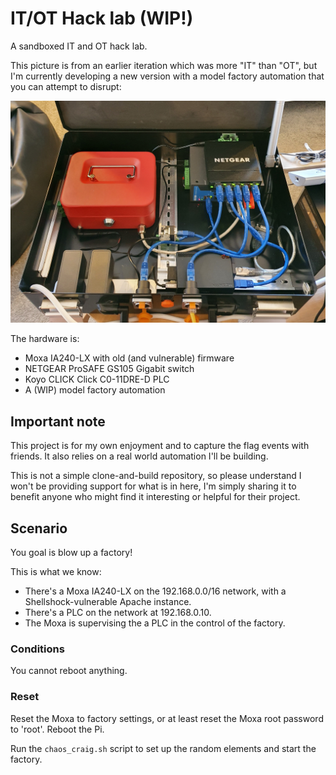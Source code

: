 # IT/OT Hack lab (WIP!)

A sandboxed IT and OT hack lab.

This picture is from an earlier iteration which was more "IT" than "OT", but
I'm currently developing a new version with a model factory automation that
you can attempt to disrupt:

![](img/lab.jpg)

The hardware is:

 - Moxa IA240-LX with old (and vulnerable) firmware
 - NETGEAR ProSAFE GS105 Gigabit switch
 - Koyo CLICK Click C0-11DRE-D PLC
 - A (WIP) model factory automation

## Important note

This project is for my own enjoyment and to capture the flag events with
friends. It also relies on a real world automation I'll be building.

This is not a simple clone-and-build repository, so please understand I won't
be providing support for what is in here, I'm simply sharing it to benefit
anyone who might find it interesting or helpful for their project.

## Scenario

You goal is blow up a factory!

This is what we know:

 * There's a Moxa IA240-LX on the 192.168.0.0/16 network, with a
   Shellshock-vulnerable Apache instance.
 * There's a PLC on the network at 192.168.0.10.
 * The Moxa is supervising the a PLC in the control of the factory.

### Conditions

You cannot reboot anything.

### Reset

Reset the Moxa to factory settings, or at least reset the Moxa root password
to 'root'. Reboot the Pi.

Run the `chaos_craig.sh` script to set up the random elements and start the
factory.
